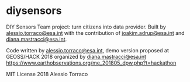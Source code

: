 # diysensors
DIY Sensors Team project: turn citizens into data provider. 
Built by alessio.torraco@esa.int with the contribution of joakim.adrup@esa.int and diana.mastracci@esa.int.

Code written by alessio.torraco@esa.int, demo version proposed at GEOSS/HACK 2018 organized by diana.mastracci@esa.int
https://www.earthobservations.org/me_201805_dpw.php?t=hackathon

MIT License 2018 Alessio Torraco

